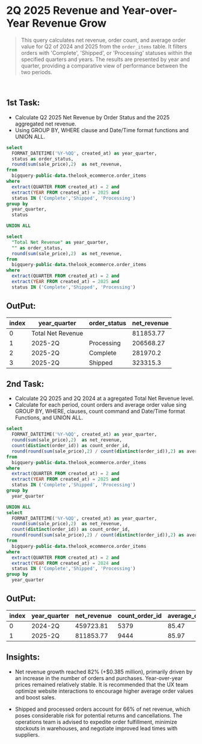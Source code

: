 # 2Q 2025 Revenue and Year-over-Year Revenue Grow <br>

> This query calculates net revenue, order count, and average order value for Q2 of 2024 and 2025 from the `order_items` table. It filters  orders with 'Complete', 'Shipped', or 'Processing' statuses within the specified quarters and years. The results are presented by year and quarter, providing a comparative view of performance between the two periods.
<br>

## 1st Task:
 * Calculate Q2 2025 Net Revenue by Order Status and the 2025 aggregated net revenue.
 * Using GROUP BY, WHERE clause and Date/Time format functions and UNION ALL.
    
```sql
select
  FORMAT_DATETIME('%Y-%QQ', created_at) as year_quarter,
  status as order_status,
  round(sum(sale_price),2)  as net_revenue,
from
  bigquery-public-data.thelook_ecommerce.order_items
where
  extract(QUARTER FROM created_at) = 2 and
  extract(YEAR FROM created_at) = 2025 and
  status IN ('Complete','Shipped', 'Processing')
group by
  year_quarter,
  status

UNION ALL

select
  "Total Net Revenue" as year_quarter,
  "" as order_status,
  round(sum(sale_price),2)  as net_revenue,
from
  bigquery-public-data.thelook_ecommerce.order_items
where
  extract(QUARTER FROM created_at) = 2 and
  extract(YEAR FROM created_at) = 2025 and
  status IN ('Complete','Shipped', 'Processing')

```  
## OutPut:
|index|year\_quarter|order\_status|net\_revenue|
|---|---|---|---|
|0|Total Net Revenue||811853\.77|
|1|2025-2Q|Processing|206568\.27|
|2|2025-2Q|Complete|281970\.2|
|3|2025-2Q|Shipped|323315\.3|

## 2nd Task:
 * Calculate 2Q 2025 and 2Q 2024 at a agregated Total Net Revenue level.
 * Calculate for each period, count orders and average order value sing GROUP BY, WHERE, clauses, count command and Date/Time format Functions, and UNION ALL.

```sql
select
  FORMAT_DATETIME('%Y-%QQ', created_at) as year_quarter,
  round(sum(sale_price),2)  as net_revenue,
  count(distinct(order_id)) as count_order_id,
  round(round(sum(sale_price),2) / count(distinct(order_id)),2) as average_order_value
from
  bigquery-public-data.thelook_ecommerce.order_items
where
  extract(QUARTER FROM created_at) = 2 and
  extract(YEAR FROM created_at) = 2025 and
  status IN ('Complete','Shipped', 'Processing')
group by
  year_quarter

UNION ALL
select
  FORMAT_DATETIME('%Y-%QQ', created_at) as year_quarter,
  round(sum(sale_price),2)  as net_revenue,
  count(distinct(order_id)) as count_order_id,
  round(round(sum(sale_price),2) / count(distinct(order_id)),2) as average_order_value
from
  bigquery-public-data.thelook_ecommerce.order_items
where
  extract(QUARTER FROM created_at) = 2 and
  extract(YEAR FROM created_at) = 2024 and
  status IN ('Complete','Shipped', 'Processing')
group by
  year_quarter
```

## OutPut:
|index|year\_quarter|net\_revenue|count\_order\_id|average\_order\_value|
|---|---|---|---|---|
|0|2024-2Q|459723\.81|5379|85\.47|
|1|2025-2Q|811853\.77|9444|85\.97|


## Insights:
 * Net revenue growth reached 82% (+$0.385 million), primarily driven by an increase in the number of orders and purchases. Year-over-year prices remained relatively stable. It is recommended that the UX team optimize website interactions to encourage higher average order values and boost sales.

 * Shipped and processed orders account for 66% of net revenue, which poses considerable risk for potential returns and cancellations. The operations team is advised to expedite order fulfillment, minimize stockouts in warehouses, and negotiate improved lead times with suppliers.






